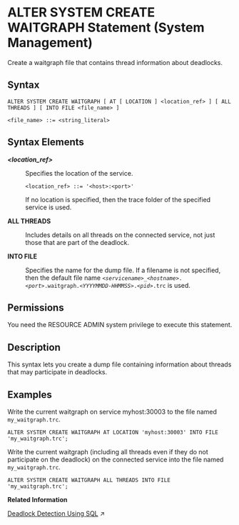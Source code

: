 <!-- loio078511c1125a4235bbd09e3ea6ff04a8 -->

# ALTER SYSTEM CREATE WAITGRAPH Statement \(System Management\)

Create a waitgraph file that contains thread information about deadlocks.



<a name="loio078511c1125a4235bbd09e3ea6ff04a8__sql_alter_system_clear_traces_1sql_alter_system_clear_traces_syntax"/>

## Syntax

```
ALTER SYSTEM CREATE WAITGRAPH [ AT [ LOCATION ] <location_ref> ] [ ALL THREADS ] [ INTO FILE <file_name> ]

<file_name> ::= <string_literal>
```



<a name="loio078511c1125a4235bbd09e3ea6ff04a8__sql_alter_system_clear_traces_1sql_alter_system_clear_traces_syntax_elements"/>

## Syntax Elements


<dl>
<dt><b>

*<location\_ref\>*

</b></dt>
<dd>

Specifies the location of the service.

```
<location_ref> ::= '<host>:<port>'
```

If no location is specified, then the trace folder of the specified service is used.



</dd><dt><b>

ALL THREADS

</b></dt>
<dd>

Includes details on all threads on the connected service, not just those that are part of the deadlock.



</dd><dt><b>

INTO FILE

</b></dt>
<dd>

Specifies the name for the dump file. If a filename is not specified, then the default file name <code><i class="varname">&lt;servicename&gt;</i>_<i class="varname">&lt;hostname&gt;</i>.<i class="varname">&lt;port&gt;</i>.waitgraph.<i class="varname">&lt;YYYYMMDD-HHMMSS&gt;</i>.<i class="varname">&lt;pid&gt;</i>.trc</code> is used.



</dd>
</dl>



<a name="loio078511c1125a4235bbd09e3ea6ff04a8__section_ncz_1b4_p3b"/>

## Permissions

You need the RESOURCE ADMIN system privilege to execute this statement.



<a name="loio078511c1125a4235bbd09e3ea6ff04a8__sql_alter_system_clear_traces_1sql_alter_system_clear_traces_description"/>

## Description

This syntax lets you create a dump file containing information about threads that may participate in deadlocks.



<a name="loio078511c1125a4235bbd09e3ea6ff04a8__sql_alter_system_clear_traces_1sql_alter_system_clear_traces_examples"/>

## Examples

Write the current waitgraph on service myhost:30003 to the file named `my_waitgraph.trc`.

```
ALTER SYSTEM CREATE WAITGRAPH AT LOCATION 'myhost:30003' INTO FILE 'my_waitgraph.trc';
```

Write the current waitgraph \(including all threads even if they do not participate on the deadlock\) on the connected service into the file named `my_waitgraph.trc`.

```
ALTER SYSTEM CREATE WAITGRAPH ALL THREADS INTO FILE 'my_waitgraph.trc';
```

**Related Information**  


[Deadlock Detection Using SQL](https://help.sap.com/viewer/f9c5015e72e04fffa14d7d4f7267d897/2024_3_QRC/en-US/159f604867804450bdc60b355e156457.html "To help with diagnosis of system issues you can create a waitgraph file that contains thread information about deadlocks.") :arrow_upper_right:

